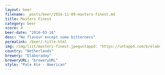 ```yaml
---
layout: beer
filename: _posts/beer/2016-11-09-masters-finest.md
title: Masters Finest
category: beer
score: 4
beer-date: "2016-03-16"
desc: "No flavour except some bitterness"
permalink: /beer/:title.html
img: /img/list/masters-finest.jpeguntappd: "https://untappd.com/b/elaboraday-masters-finest/1316556"
country: "Netherlands"
brewery: "Elaboraday"
breweryURL: "breweryURL"
style: "Pale Ale - American"
---
```

